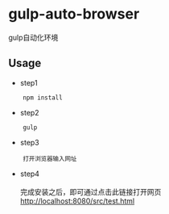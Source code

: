 # gulp-auto-browser

 gulp自动化环境

## Usage

* step1
```
    npm install 
```

* step2
```
    gulp 
```

* step3
```
    打开浏览器输入网址
```
* step4<br/>    
    完成安装之后，即可通过点击此链接打开网页<br/>
    [http://localhost:8080/src/test.html](http://localhost:8080/src/test.html)
